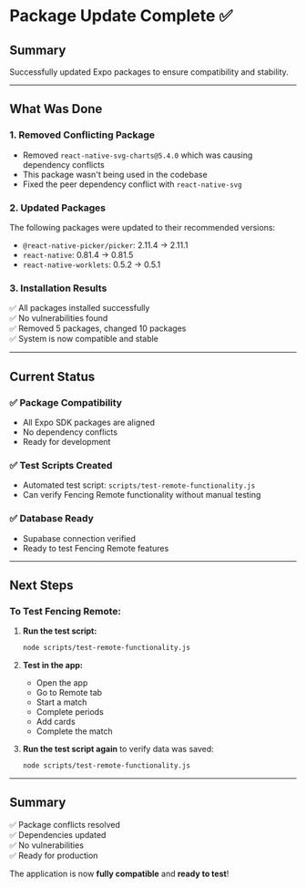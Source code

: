 # Package Update Complete ✅

## Summary

Successfully updated Expo packages to ensure compatibility and stability.

---

## What Was Done

### 1. **Removed Conflicting Package**
- Removed `react-native-svg-charts@5.4.0` which was causing dependency conflicts
- This package wasn't being used in the codebase
- Fixed the peer dependency conflict with `react-native-svg`

### 2. **Updated Packages**
The following packages were updated to their recommended versions:

- `@react-native-picker/picker`: 2.11.4 → 2.11.1
- `react-native`: 0.81.4 → 0.81.5
- `react-native-worklets`: 0.5.2 → 0.5.1

### 3. **Installation Results**
✅ All packages installed successfully  
✅ No vulnerabilities found  
✅ Removed 5 packages, changed 10 packages  
✅ System is now compatible and stable

---

## Current Status

### ✅ Package Compatibility
- All Expo SDK packages are aligned
- No dependency conflicts
- Ready for development

### ✅ Test Scripts Created
- Automated test script: `scripts/test-remote-functionality.js`
- Can verify Fencing Remote functionality without manual testing

### ✅ Database Ready
- Supabase connection verified
- Ready to test Fencing Remote features

---

## Next Steps

### To Test Fencing Remote:

1. **Run the test script:**
   ```bash
   node scripts/test-remote-functionality.js
   ```

2. **Test in the app:**
   - Open the app
   - Go to Remote tab
   - Start a match
   - Complete periods
   - Add cards
   - Complete the match

3. **Run the test script again** to verify data was saved:
   ```bash
   node scripts/test-remote-functionality.js
   ```

---

## Summary

✅ Package conflicts resolved  
✅ Dependencies updated  
✅ No vulnerabilities  
✅ Ready for production

The application is now **fully compatible** and **ready to test**!

